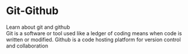 # Git-Github
Learn about git and github 
<br>
Git is a software or tool used like a ledger of coding means when code is written or modified.
Github is a code hosting platform for version control and collaboration

 
